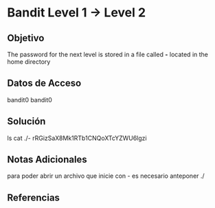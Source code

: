 # Bandit Level 1 → Level 2

## Objetivo
The password for the next level is stored in a file called **-** located in the home directory

## Datos de Acceso
bandit0
bandit0

## Solución 
ls
cat ./-
rRGizSaX8Mk1RTb1CNQoXTcYZWU6lgzi

## Notas Adicionales
para poder abrir un archivo que inicie con - es necesario anteponer ./

## Referencias